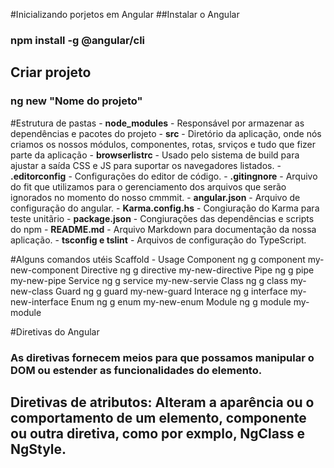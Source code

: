 #Inicializando porjetos em Angular
##Instalar o Angular
### npm install -g @angular/cli

## Criar projeto
### ng new "Nome do projeto"

#Estrutura de pastas 
    - **node_modules** - Responsável por armazenar as dependências e pacotes do projeto
    - **src** - Diretório da aplicação, onde nós criamos os nossos módulos, componentes, rotas, srviços e tudo que fizer parte da aplicação
    - **browserlistrc** - Usado pelo sistema de build para ajustar a saída CSS e JS para suportar os navegadores listados.
    - **.editorconfig** - Configurações do editor de código.
    - **.gitingnore** - Arquivo do fit que utilizamos para o gerenciamento dos arquivos que serão ignorados no momento do nosso cmmmit.
    - **angular.json** - Arquivo de configuração do angular.
    - **Karma.config.hs** - Congiuração do Karma para teste unitãrio
    - **package.json** - Congiurações das dependências e scripts do npm
    - **README.md** - Arquivo Markdown para documentação da nossa aplicação.
    - **tsconfig e tslint** - Arquivos de configuração do TypeScript.

#Alguns comandos utéis
Scaffold    -   Usage
Component       ng g component my-new-component
Directive       ng g directive my-new-directive
Pipe            ng g pipe my-new-pipe
Service         ng g service my-new-servie
Class           ng g class my-new-class
Guard           ng g guard my-new-guard
Interace        ng g interface my-new-interface
Enum            ng g enum my-new-enum
Module          ng g module my-module

#Diretivas do Angular
### As diretivas fornecem meios para que possamos manipular o DOM ou estender as funcionalidades do elemento.

## Diretivas de atributos: Alteram a aparência ou o comportamento de um elemento, componente ou outra diretiva, como por exmplo, **NgClass** e **NgStyle**.

##